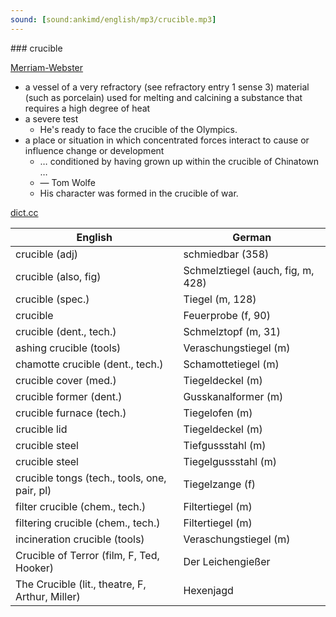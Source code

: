 ```yaml
---
sound: [sound:ankimd/english/mp3/crucible.mp3]
---
```


\### crucible

[Merriam-Webster](https://www.merriam-webster.com/dictionary/crucible)

- a vessel of a very refractory (see refractory entry 1 sense 3) material (such as porcelain) used for melting and calcining a substance that requires a high degree of heat
- a severe test
    - He's ready to face the crucible of the Olympics.
- a place or situation in which concentrated forces interact to cause or influence change or development
    - … conditioned by having grown up within the crucible of Chinatown …
    - — Tom Wolfe
    - His character was formed in the crucible of war.

[dict.cc](https://www.dict.cc/crucible)

| English        | German       |
| -------------- | ------------ |
| crucible (adj) | schmiedbar (358) |
| crucible (also, fig) | Schmelztiegel (auch, fig, m, 428) |
| crucible (spec.) | Tiegel (m, 128) |
| crucible | Feuerprobe (f, 90) |
| crucible (dent., tech.) | Schmelztopf (m, 31) |
| ashing crucible (tools) | Veraschungstiegel (m) |
| chamotte crucible (dent., tech.) | Schamottetiegel (m) |
| crucible cover (med.) | Tiegeldeckel (m) |
| crucible former (dent.) | Gusskanalformer (m) |
| crucible furnace (tech.) | Tiegelofen (m) |
| crucible lid | Tiegeldeckel (m) |
| crucible steel | Tiefgussstahl (m) |
| crucible steel | Tiegelgussstahl (m) |
| crucible tongs (tech., tools, one, pair, pl) | Tiegelzange (f) |
| filter crucible (chem., tech.) | Filtertiegel (m) |
| filtering crucible (chem., tech.) | Filtertiegel (m) |
| incineration crucible (tools) | Veraschungstiegel (m) |
| Crucible of Terror (film, F, Ted, Hooker) | Der Leichengießer |
| The Crucible (lit., theatre, F, Arthur, Miller) | Hexenjagd |
